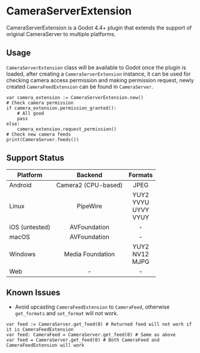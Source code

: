 # CameraServerExtension
CameraServerExtension is a Godot 4.4+ plugin that extends the support of original CameraServer to multiple platforms.

## Usage
`CameraServerExtension` class will be available to Godot once the plugin is loaded, after creating a `CameraServerExtension` instance, it can be used for checking camera access permission and making permission request, newly created `CameraFeedExtension` can be found in `CameraServer`.

```gdscript
var camera_extension := CameraServerExtension.new()
# Check camera permission
if camera_extension.permission_granted():
    # All good
    pass
else:
    camera_extension.request_permission()
# Check new camera feeds
print(CameraServer.feeds())
```

## Support Status
| Platform | Backend | Formats |
| - | :-: | :-: |
| Android | Camera2 (CPU-based) | JPEG |
| Linux | PipeWire | YUY2<br>YVYU<br>UYVY<br>VYUY |
| iOS (untested) | AVFoundation | - |
| macOS | AVFoundation | - |
| Windows | Media Foundation | YUY2<br>NV12<br>MJPG |
| Web | - | - |

## Known Issues
- Avoid upcasting `CameraFeedExtension` to `CameraFeed`, otherwise `get_formats` and `set_format` will not work.
```gdscript
var feed := CameraServer.get_feed(0) # Returned feed will not work if it is CameraFeedExtension
var feed: CameraFeed = CameraServer.get_feed(0) # Same as above
var feed = CameraServer.get_feed(0) # Both CameraFeed and CameraFeedExtension will work
```

